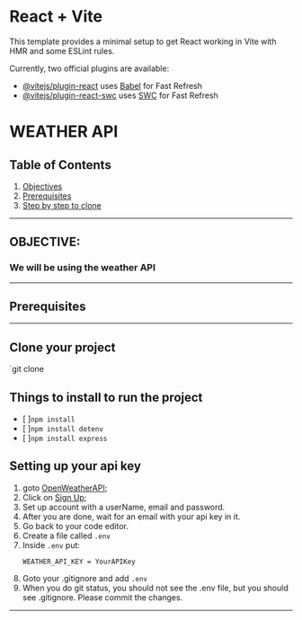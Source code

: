# React + Vite

This template provides a minimal setup to get React working in Vite with HMR and some ESLint rules.

Currently, two official plugins are available:

- [@vitejs/plugin-react](https://github.com/vitejs/vite-plugin-react/blob/main/packages/plugin-react/README.md) uses [Babel](https://babeljs.io/) for Fast Refresh
- [@vitejs/plugin-react-swc](https://github.com/vitejs/vite-plugin-react-swc) uses [SWC](https://swc.rs/) for Fast Refresh

# WEATHER API
## Table of Contents
  1. [Objectives](#objective)
  2. [Prerequisites](#prerequisites)
  3. [Step by step to clone](#clone)
___
## OBJECTIVE: <a name="objective"></a>
### We will be using the weather API

___
## Prerequisites <a name="prerequisites"></a>

___
## Clone your project
  `git clone 
## Things to install to run the project 
- [ ]`npm install`
- [ ]`npm install dotenv`
- [ ]`npm install express`

## Setting up your api key
1. goto [OpenWeatherAPI](https://openweathermap.org/api);
2. Click on [Sign Up](https://home.openweathermap.org/);
3. Set up account with a userName, email and password. 
4. After you are done, wait for an email with your api key in it. 
5. Go back to your code editor. 
6. Create a file called `.env`
7. Inside `.env`  put:
    ```
    WEATHER_API_KEY = YourAPIKey
    ```
8. Goto your .gitignore and add `.env`
9. When you do git status, you should not see the .env file, but you should see .gitignore. Please commit the changes.
___
